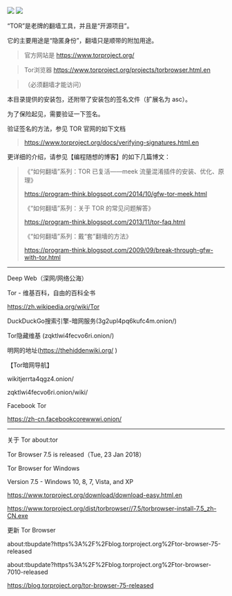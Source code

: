 <p>
<img src="https://taoste.github.io/Hello-World/GFW/TOR/Tor-Logo.01.png?raw=true"/>
<img src="https://taoste.github.io/Hello-World/GFW/TOR/Tor-Logo.02.png?raw=true"/>
</p>

“TOR”是老牌的翻墙工具，并且是“开源项目”。

它的主要用途是“隐匿身份”，翻墙只是顺带的附加用途。

> 官方网站是 https://www.torproject.org/

> Tor浏览器 https://www.torproject.org/projects/torbrowser.html.en

> （必须翻墙才能访问） 

本目录提供的安装包，还附带了安装包的签名文件（扩展名为 asc）。

为了保险起见，需要验证一下签名。

 验证签名的方法，参见 TOR 官网的如下文档

> https://www.torproject.org/docs/verifying-signatures.html.en

更详细的介绍，请参见【编程随想的博客】的如下几篇博文：

> 《“如何翻墙”系列：TOR 已复活——meek 流量混淆插件的安装、优化、原理》
>
> https://program-think.blogspot.com/2014/10/gfw-tor-meek.html
>
> 《“如何翻墙”系列：关于 TOR 的常见问题解答》 
>
>https://program-think.blogspot.com/2013/11/tor-faq.html
>
>《“如何翻墙”系列：戴“套”翻墻的方法》
>
>https://program-think.blogspot.com/2009/09/break-through-gfw-with-tor.html

--------------------------------------------------------------------------------

Deep Web（深网/网络公海）


Tor - 维基百科，自由的百科全书


https://zh.wikipedia.org/wiki/Tor


DuckDuckGo搜索引擎-暗网服务(3g2upl4pq6kufc4m.onion/)


Tor隐藏维基 (zqktlwi4fecvo6ri.onion/)


明网的地址(https://thehiddenwiki.org/ )



【Tor暗网导航】

wikitjerrta4qgz4.onion/

zqktlwi4fecvo6ri.onion/wiki/


Facebook Tor

https://zh-cn.facebookcorewwwi.onion/

--------------------------------------------------------------------------------

关于 Tor
about:tor

Tor Browser 7.5 is released（Tue, 23 Jan 2018）

Tor Browser for Windows

Version 7.5 - Windows 10, 8, 7, Vista, and XP

https://www.torproject.org/download/download-easy.html.en

https://www.torproject.org/dist/torbrowser//7.5/torbrowser-install-7.5_zh-CN.exe



更新 Tor Browser

about:tbupdate?https%3A%2F%2Fblog.torproject.org%2Ftor-browser-75-released

about:tbupdate?https%3A%2F%2Fblog.torproject.org%2Ftor-browser-7010-released

https://blog.torproject.org/tor-browser-75-released


